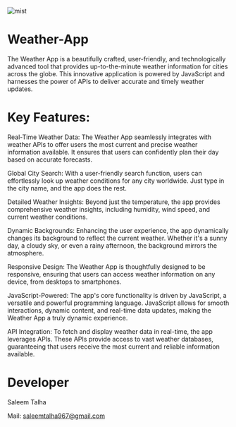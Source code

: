 ![mist](https://github.com/Saleem-Talha/Youtube-Clone/assets/121040503/f6cf2440-c321-44de-8600-d1adc895ad7d)

# Weather-App
The Weather App is a beautifully crafted, user-friendly, and technologically advanced tool that provides up-to-the-minute weather information for cities across the globe. This innovative application is powered by JavaScript and harnesses the power of APIs to deliver accurate and timely weather updates.

# Key Features:

Real-Time Weather Data: The Weather App seamlessly integrates with weather APIs to offer users the most current and precise weather information available. It ensures that users can confidently plan their day based on accurate forecasts.

Global City Search: With a user-friendly search function, users can effortlessly look up weather conditions for any city worldwide. Just type in the city name, and the app does the rest.

Detailed Weather Insights: Beyond just the temperature, the app provides comprehensive weather insights, including humidity, wind speed, and current weather conditions.

Dynamic Backgrounds: Enhancing the user experience, the app dynamically changes its background to reflect the current weather. Whether it's a sunny day, a cloudy sky, or even a rainy afternoon, the background mirrors the atmosphere.

Responsive Design: The Weather App is thoughtfully designed to be responsive, ensuring that users can access weather information on any device, from desktops to smartphones.

JavaScript-Powered: The app's core functionality is driven by JavaScript, a versatile and powerful programming language. JavaScript allows for smooth interactions, dynamic content, and real-time data updates, making the Weather App a truly dynamic experience.

API Integration: To fetch and display weather data in real-time, the app leverages APIs. These APIs provide access to vast weather databases, guaranteeing that users receive the most current and reliable information available.



# Developer
Saleem Talha

Mail:  [saleemtalha967@gmail.com](https://mail.google.com/mail/u/0/#inbox?compose=GTvVlcSKhcBvzTMFXqQSFLsWHJzhKjzFjgQLzZcGHzqNjrnhFLbtNwpRHCNMLQllFBdnKvDkWQwxK)  
